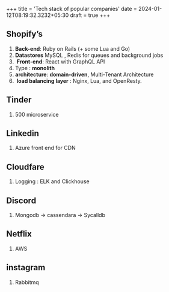 +++
title = 'Tech stack of popular companies'
date  = 2024-01-12T08:19:32.3232+05:30
draft = true
+++

## Shopify’s
1. **Back-end**: Ruby on Rails (+ some Lua and Go)
2. **Datastores** MySQL , Redis for queues and background jobs
3.  **Front-end**: React with GraphQL API
4. Type : **monolith**
5. **architecture**: **domain-driven**, Multi-Tenant Architecture  
6.  **load balancing layer** : Nginx, Lua, and OpenResty.
## Tinder
1. 500 microservice
## Linkedin 
1. Azure front end for CDN
## Cloudfare
1. Logging : ELK and Clickhouse
## Discord
1. Mongodb -> cassendara -> Sycalldb
## Netflix
1. AWS
## instagram
1. Rabbitmq